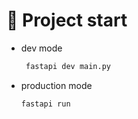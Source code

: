 # 🚀 Project start
- dev mode
    ```bash
     fastapi dev main.py
    ```
- production mode
    ```bash
    fastapi run    
    ```
